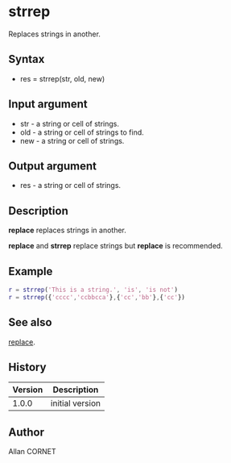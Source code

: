 

# strrep

Replaces strings in another.

## Syntax

- res = strrep(str, old, new)

## Input argument

 - str - a string or cell of strings.
 - old - a string or cell of strings to find.
 - new - a string or cell of strings.

## Output argument

 - res - a string or cell of strings.

## Description


  <p><b>replace</b> replaces strings in another.</p>
  <p><b>replace</b> and <b>strrep</b> replace strings but <b>replace</b> is recommended.</p>


## Example

```matlab
r = strrep('This is a string.', 'is', 'is not')
r = strrep({'cccc','ccbbcca'},{'cc','bb'},{'cc'})
```

## See also

[replace](replace.md).
## History

|Version|Description|
|------|------|
|1.0.0|initial version|


## Author

Allan CORNET



